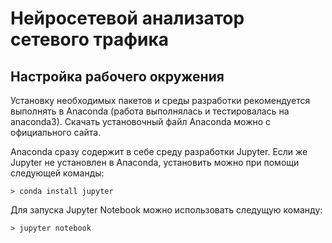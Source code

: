 # Нейросетевой анализатор сетевого трафика
## Настройка рабочего окружения
Установку необходимых пакетов и среды разработки рекомендуется выполнять
в Anaconda (работа выполнялась и тестировалась на anaconda3). Скачать установочный
файл Anaconda можно с официального сайта.

Anaconda сразу содержит в себе среду разработки Jupyter.
Если же Jupyter не установлен в Anaconda, установить можно
при помощи следующей команды:
```
> conda install jupyter
```

Для запуска Jupyter Notebook можно использовать следущую команду:
```
> jupyter notebook
```

